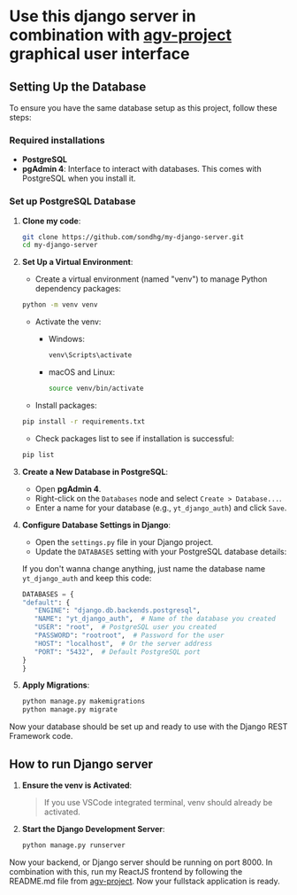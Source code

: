 # Use this django server in combination with [agv-project](https://github.com/sondhg/agv-project) graphical user interface

## Setting Up the Database

To ensure you have the same database setup as this project, follow these steps:

### Required installations

- **PostgreSQL**
- **pgAdmin 4**: Interface to interact with databases. This comes with PostgreSQL when you install it.

### Set up PostgreSQL Database

1. **Clone my code**:

   ```bash
   git clone https://github.com/sondhg/my-django-server.git
   cd my-django-server
   ```

2. **Set Up a Virtual Environment**:

   - Create a virtual environment (named "venv") to manage Python dependency packages:

   ```bash
   python -m venv venv
   ```

   - Activate the venv:

     - Windows:

       ```bash
       venv\Scripts\activate
       ```

     - macOS and Linux:

       ```bash
       source venv/bin/activate
       ```

   - Install packages:

   ```bash
   pip install -r requirements.txt
   ```

   - Check packages list to see if installation is successful:

   ```bash
   pip list
   ```

3. **Create a New Database in PostgreSQL**:

   - Open **pgAdmin 4**.
   - Right-click on the `Databases` node and select `Create > Database...`.
   - Enter a name for your database (e.g., `yt_django_auth`) and click `Save`.

4. **Configure Database Settings in Django**:

   - Open the `settings.py` file in your Django project.
   - Update the `DATABASES` setting with your PostgreSQL database details:

   If you don't wanna change anything, just name the database name `yt_django_auth` and keep this code:

   ```python
   DATABASES = {
   "default": {
      "ENGINE": "django.db.backends.postgresql",
      "NAME": "yt_django_auth",  # Name of the database you created
      "USER": "root",  # PostgreSQL user you created
      "PASSWORD": "rootroot",  # Password for the user
      "HOST": "localhost",  # Or the server address
      "PORT": "5432",  # Default PostgreSQL port
   }
   }
   ```

5. **Apply Migrations**:

   ```bash
   python manage.py makemigrations
   python manage.py migrate
   ```

Now your database should be set up and ready to use with the Django REST Framework code.

## How to run Django server

1. **Ensure the venv is Activated**:

   > If you use VSCode integrated terminal, venv should already be activated.

2. **Start the Django Development Server**:

   ```bash
   python manage.py runserver
   ```

Now your backend, or Django server should be running on port 8000. In combination with this, run my ReactJS frontend by following the README.md file from [agv-project](https://github.com/sondhg/agv-project). Now your fullstack application is ready.
